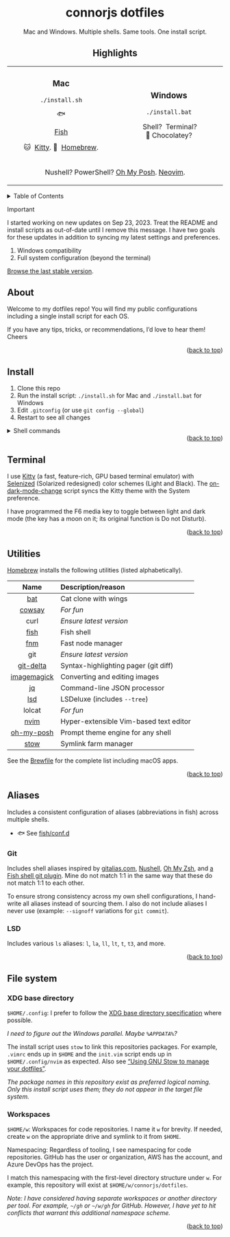 <a id="readme-top"></a>

<div align="center">

# connorjs dotfiles

Mac and Windows. Multiple shells. Same tools. One install script.

## Highlights

</div>

<table>
<tr>
<td width="1024px" align="center">

<h3 id="mac">Mac</h3>

```shell
./install.sh
```

<div aria-hidden="true">🐟</div>

<a href="https://fishshell.com">Fish</a>

<span role="img" aria-label="">🐱</span>&nbsp;
[Kitty].
<span role="img" aria-label="">🍺</span>&nbsp;
[Homebrew].

</td>
<td width="50%" align="center">

<h3 id="windows">Windows</h3>

```shell
./install.bat
```

<span role="img" aria-label=""></span>&nbsp;Shell?
<span role="img" aria-label=""></span>&nbsp;Terminal?
<span role="img" aria-label="">🍫</span>&nbsp;Chocolatey?

</td>
</tr>
<tr>
<td colspan="2" align="center">

Nushell?
PowerShell?
[Oh My Posh][oh-my-posh].
[Neovim][nvim].

</td>
</tr>
</table>

<details>
<summary>Table of Contents</summary>

- [Highlights](#highlights)
- [About](#about)
- [Install](#install)
- [Terminal](#terminal)
- [Utilities](#utilities)
- [Aliases](#aliases)
- [File system](#file-system)

</details>

> [!IMPORTANT]
>
> I started working on new updates on Sep 23, 2023. Treat the README and install
> scripts as out-of-date until I remove this message. I have two goals for these
> updates in addition to syncing my latest settings and preferences.
>
> 1. Windows compatibility
> 2. Full system configuration (beyond the terminal)
>
> [Browse the last stable version](https://github.com/connorjs/dotfiles/tree/pre-changelog).

## About

Welcome to my dotfiles repo! You will find my public configurations including
a single install script for each OS.

If you have any tips, tricks, or recommendations, I’d love to hear them! Cheers

<div align="right">(<a href="#readme-top">back to top</a>)</div>

## Install

1. Clone this repo
2. Run the install script: `./install.sh` for Mac and `./install.bat` for Windows
3. Edit `.gitconfig` (or use `git config --global`)
4. Restart to see all changes

<details>
<summary>Shell commands</summary>

```shell
mkdir -p $HOME/w/connorjs && \
cd $HOME/w/connorjs && \
git clone https://github.com/connorjs/dotfiles.git && \
cd dotfiles && \
./install.sh && \
cd $HOME && \
vim .gitconfig
```

_See [§ Workspaces](#workspaces) for why I use the `~/w/connorjs` path._

</details>

<div align="right">(<a href="#readme-top">back to top</a>)</div>

## Terminal

I use [Kitty] (a fast, feature-rich, GPU based terminal emulator) with
[Selenized] (Solarized redesigned) color schemes (Light and Black). The
[on-dark-mode-change](./bin/on-dark-mode-change) script syncs the Kitty theme
with the System preference.

I have programmed the F6 media key to toggle between light and dark mode (the
key has a moon on it; its original function is Do not Disturb).

<div align="right">(<a href="#readme-top">back to top</a>)</div>

## Utilities

[Homebrew] installs the following utilities (listed alphabetically).

|     Name      | Description/reason                     |
|:-------------:|:---------------------------------------|
|     [bat]     | Cat clone with wings                   |
|   [cowsay]    | _For fun_                              |
|     curl      | _Ensure latest version_                |
|    [fish]     | Fish shell                             |
|     [fnm]     | Fast node manager                      |
|      git      | _Ensure latest version_                |
|  [git-delta]  | Syntax-highlighting pager (git diff)   |
| [imagemagick] | Converting and editing images          |
|     [jq]      | Command-line JSON processor            |
|     [lsd]     | LSDeluxe (includes `--tree`)           |
|    lolcat     | _For fun_                              |
|    [nvim]     | Hyper-extensible Vim-based text editor |
| [oh-my-posh]  | Prompt theme engine for any shell      |
|    [stow]     | Symlink farm manager                   |

See the [Brewfile](./Brewfile) for the complete list including macOS apps.

<div align="right">(<a href="#readme-top">back to top</a>)</div>

## Aliases

Includes a consistent configuration of aliases (abbreviations in fish) across
multiple shells.

- <span aria-label="Fish">🐟</span> See [fish/conf.d](./fish/.config/fish/conf.d)

### Git

Includes shell aliases inspired by [gitalias.com][git-alias-dot-com],
[Nushell][git-alias-nushell], [Oh My Zsh][git-alias-zsh], and [a Fish shell git
plugin][git-alias-fish]. Mine do not match 1:1 in the same way that these do
not match 1:1 to each other.

To ensure strong consistency across my own shell configurations, I hand-write
all aliases instead of sourcing them. I also do not include aliases I never use
(example: `--signoff` variations for `git commit`).

### LSD

Includes various `ls` aliases: `l`, `la`, `ll`, `lt`, `t`, `t3`, and more.

<div align="right">(<a href="#readme-top">back to top</a>)</div>

## File system

### XDG base directory

`$HOME/.config`: I prefer to follow the [XDG base directory
specification][xdg-basedir-spec] where possible.

_I need to figure out the Windows parallel. Maybe `%APPDATA%`?_

The install script uses `stow` to link this repositories packages. For example,
`.vimrc` ends up in `$HOME` and the `init.vim` script ends up in
`$HOME/.config/nvim` as expected. Also see [“Using GNU Stow to manage your
dotfiles”][stow-blog-post].

_The package names in this repository exist as preferred logical naming. Only
this install script uses them; they do not appear in the target file system._

### Workspaces

`$HOME/w`: Workspaces for code repositories. I name it `w` for brevity. If
needed, create `w` on the appropriate drive and symlink to it from `$HOME`.

Namespacing: Regardless of tooling, I see namespacing for code repositories.
GitHub has the user or organization, AWS has the account, and Azure DevOps has
the project.

I match this namespacing with the first-level directory structure under `w`.
For example, this repository will exist at `$HOME/w/connorjs/dotfiles`.

_Note: I have considered having separate workspaces or another directory per
tool. For example, `~/gh` or `~/w/gh` for GitHub. However, I have yet to hit
conflicts that warrant this additional namespace scheme._

<div align="right">(<a href="#readme-top">back to top</a>)</div>

<!-- @formatter:off -->
[bat]: https://github.com/sharkdp/bat#readme
[cowsay]: https://en.wikipedia.org/wiki/Cowsay
[fish]: https://fishshell.com
[fnm]: https://github.com/Schniz/fnm#readme
[git-alias-dot-com]: https://www.gitalias.com
[git-alias-fish]: https://github.com/jhillyerd/plugin-git#readme
[git-alias-nushell]: https://github.com/nushell/nu_scripts/blob/main/aliases/git/git-aliases.nu
[git-alias-zsh]: https://kapeli.com/cheat_sheets/Oh-My-Zsh_Git.docset/Contents/Resources/Documents/index
[git-delta]: https://dandavison.github.io/delta/
[homebrew]: https://brew.sh/
[imagemagick]: https://github.com/ImageMagick/ImageMagick#readme
[jq]: https://jqlang.github.io/jq/
[kitty]: https://sw.kovidgoyal.net/kitty/
[lsd]: https://github.com/lsd-rs/lsd#readme
[nvim]: https://neovim.io/
[oh-my-posh]: https://ohmyposh.dev
[selenized]: https://github.com/jan-warchol/selenized/tree/master#readme
[stow]: https://www.gnu.org/software/stow/
[stow-blog-post]: https://brandon.invergo.net/news/2012-05-26-using-gnu-stow-to-manage-your-dotfiles.html
[xdg-basedir-spec]: https://specifications.freedesktop.org/basedir-spec/basedir-spec-latest.html
